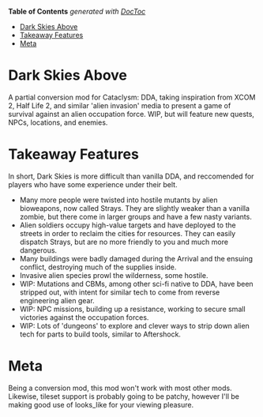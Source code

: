<!-- START doctoc generated TOC please keep comment here to allow auto update -->
<!-- DON'T EDIT THIS SECTION, INSTEAD RE-RUN doctoc TO UPDATE -->
**Table of Contents**  *generated with [DocToc](https://github.com/thlorenz/doctoc)*

- [Dark Skies Above](#dark-skies-above)
- [Takeaway Features](#takeaway-features)
- [Meta](#meta)

<!-- END doctoc generated TOC please keep comment here to allow auto update -->

# Dark Skies Above
A partial conversion mod for Cataclysm: DDA, taking inspiration from XCOM 2, Half Life 2, and similar 'alien invasion' media to present a game of survival against an alien occupation force. WIP, but will feature new quests, NPCs, locations, and enemies.

# Takeaway Features
In short, Dark Skies is more difficult than vanilla DDA, and reccomended for players who have some experience under their belt. 

 - Many more people were twisted into hostile mutants by alien bioweapons, now called Strays. They are slightly weaker than a vanilla zombie, but there come in larger groups and have a few nasty variants.
 - Alien soldiers occupy high-value targets and have deployed to the streets in order to reclaim the cities for resources. They can easily dispatch Strays, but are no more friendly to you and much more dangerous.
 - Many buildings were badly damaged during the Arrival and the ensuing conflict, destroying much of the supplies inside. 
 - Invasive alien species prowl the wilderness, some hostile.
 - WIP: Mutations and CBMs, among other sci-fi native to DDA, have been stripped out, with intent for similar tech to come from reverse engineering alien gear.
 - WIP: NPC missions, building up a resistance, working to secure small victories against the occupation forces.
 - WIP: Lots of 'dungeons' to explore and clever ways to strip down alien tech for parts to build tools, similar to Aftershock.

# Meta
Being a conversion mod, this mod won't work with most other mods. Likewise, tileset support is probably going to be patchy, however I'll be making good use of looks_like for your viewing pleasure.
